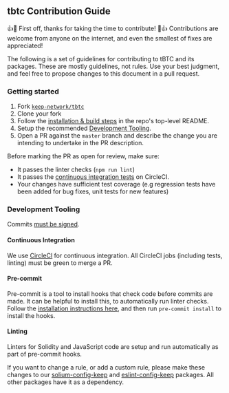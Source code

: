 ## tbtc Contribution Guide

👍🎉 First off, thanks for taking the time to contribute! 🎉👍 Contributions are welcome from anyone on the internet, and even the smallest of fixes are appreciated!

The following is a set of guidelines for contributing to tBTC and its packages. These are mostly guidelines, not rules. Use your best judgment, and feel free to propose changes to this document in a pull request.

### Getting started

1.  Fork [`keep-network/tbtc`](https://github.com/keep-network/tbtc)
2.  Clone your fork
3.  Follow the [installation & build steps](https://github.com/keep-network/tbtc/tree/master/implementation#setup) in the repo's top-level README.
4.  Setup the recommended [Development Tooling](#development-tooling).
5.  Open a PR against the `master` branch and describe the change you are intending to undertake in the PR description. 

Before marking the PR as open for review, make sure:

-   It passes the linter checks (`npm run lint`)
-   It passes the [continuous integration tests](https://app.circleci.com/github/keep-network/tbtc/pipelines) on CircleCI.
-   Your changes have sufficient test coverage (e.g regression tests have been added for bug fixes, unit tests for new features)

### Development Tooling

Commits [must be signed](https://help.github.com/en/articles/about-commit-signature-verification).

#### Continuous Integration

We use [CircleCI](https://circleci.com) for continuous integration. All CircleCI jobs (including tests, linting) must be green to merge a PR.

#### Pre-commit

Pre-commit is a tool to install hooks that check code before commits are made. It can be helpful to install this, to automatically run linter checks. Follow the [installation instructions here](https://pre-commit.com/), and then run ```pre-commit install``` to install the hooks.

#### Linting

Linters for Solidity and JavaScript code are setup and run automatically as part of pre-commit hooks.

If you want to change a rule, or add a custom rule, please make these changes to our [solium-config-keep](https://github.com/keep-network/solium-config-keep) and [eslint-config-keep](https://github.com/keep-network/eslint-config-keep) packages. All other packages have it as a dependency.